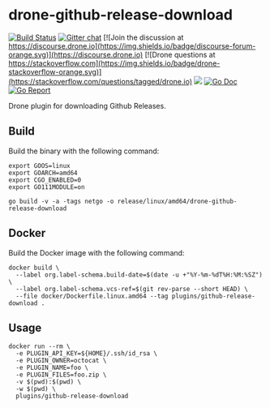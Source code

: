 # drone-github-release-download

[![Build Status](http://cloud.drone.io/api/badges/drone-plugins/drone-github-release-download/status.svg)](http://cloud.drone.io/drone-plugins/drone-github-release-download)
[![Gitter chat](https://badges.gitter.im/drone/drone.png)](https://gitter.im/drone/drone)
[![Join the discussion at https://discourse.drone.io](https://img.shields.io/badge/discourse-forum-orange.svg)](https://discourse.drone.io)
[![Drone questions at https://stackoverflow.com](https://img.shields.io/badge/drone-stackoverflow-orange.svg)](https://stackoverflow.com/questions/tagged/drone.io)
[![](https://images.microbadger.com/badges/image/plugins/github-release.svg)](https://microbadger.com/images/plugins/github-release "Get your own image badge on microbadger.com")
[![Go Doc](https://godoc.org/github.com/drone-plugins/drone-github-release-download?status.svg)](http://godoc.org/github.com/drone-plugins/drone-github-release-download)
[![Go Report](https://goreportcard.com/badge/github.com/drone-plugins/drone-github-release-download)](https://goreportcard.com/report/github.com/drone-plugins/drone-github-release-download)

Drone plugin for downloading Github Releases.

## Build

Build the binary with the following command:

```console
export GOOS=linux
export GOARCH=amd64
export CGO_ENABLED=0
export GO111MODULE=on

go build -v -a -tags netgo -o release/linux/amd64/drone-github-release-download
```

## Docker

Build the Docker image with the following command:

```console
docker build \
  --label org.label-schema.build-date=$(date -u +"%Y-%m-%dT%H:%M:%SZ") \
  --label org.label-schema.vcs-ref=$(git rev-parse --short HEAD) \
  --file docker/Dockerfile.linux.amd64 --tag plugins/github-release-download .
```

## Usage

```console
docker run --rm \
  -e PLUGIN_API_KEY=${HOME}/.ssh/id_rsa \
  -e PLUGIN_OWNER=octocat \
  -e PLUGIN_NAME=foo \
  -e PLUGIN_FILES=foo.zip \
  -v $(pwd):$(pwd) \
  -w $(pwd) \
  plugins/github-release-download
```

